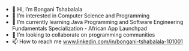 - 👋 Hi, I’m Bongani Tshabalala
- 👀 I’m interested in Computer Science and Programming
- 🌱 I’m currently learning Java Programming and Software Engineering Fundamentals Specialization - African App Launchpad
- 💞️ I’m looking to collaborate on programming communities
- 📫 How to reach me www.linkedin.com/in/bongani-tshabalala-101001

<!---
Ntando1224/Ntando1224 is a ✨ special ✨ repository because its `README.md` (this file) appears on your GitHub profile.
You can click the Preview link to take a look at your changes.
--->
